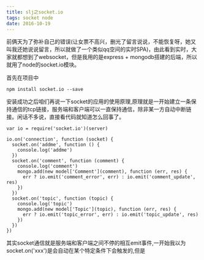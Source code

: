 ```yaml
---
title: slj之socket.io
tags: socket node
date: 2016-10-19
---
```

前俩天为了弥补自己的错误(让女票不高兴，删光了留言说说，不能恢复呀，她又叫我还她说说留言，所以就做了一个类似qq空间的实时SPA)，由此看到实时，大家就都想到了websocket，但是我用的是express + mongodb搭建的后端，所以就用了node的socket.io模块。

首先在项目中

    npm install socket.io --save

安装成功之后咱们再说一下socket的应用的使用原理,原理就是一开始建立一条保持通信的tcp链接，服务端和客户端可以一直保持通信，除非某一方自动中断链接。闲话不多说，直接看代码就知道怎么回事了。

    var io = require('socket.io')(server)

    io.on('connection', function (socket) {
      socket.on('addme', function () {
        console.log('addme')
      })
      socket.on('comment', function (comment) {
        console.log('comment')
        mongo.add(new model['Comment'](comment), function (err, res) {
          err ? io.emit('comment_error', err) : io.emit('comment_update', res)
        })
      })
      socket.on('topic', function (topic) {
        console.log('topic')
        mongo.add(new model['Topic'](topic), function (err, res) {
          err ? io.emit('topic_error', err) : io.emit('topic_update', res)
        })
      })
    })
其实socket通信就是服务端和客户端之间不停的相互emit事件,一开始我以为socket.on('xxx')是会自动在某个特定条件下会触发的,但是